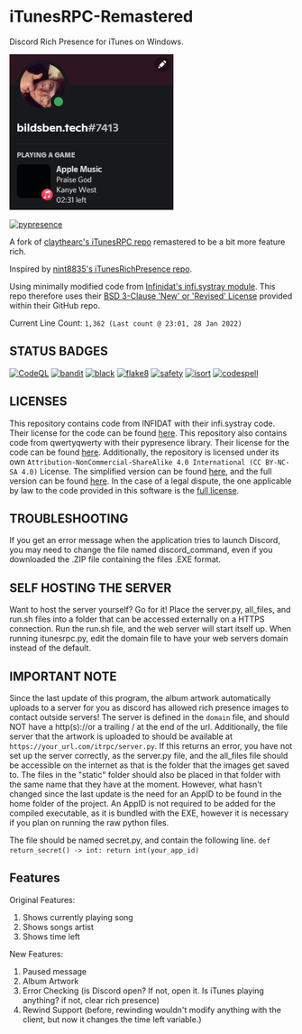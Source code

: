 # iTunesRPC-Remastered
Discord Rich Presence for iTunes on Windows.

![The application in use.](/docs/a.png)

[![pypresence](https://img.shields.io/badge/using-pypresence-00bb88.svg?style=for-the-badge&logo=discord&logoWidth=20)](https://github.com/qwertyquerty/pypresence)

A fork of [claythearc's iTunesRPC repo](https://github.com/claythearc/iTunesRPC) remastered to be a bit more feature rich.

Inspired by [nint8835's iTunesRichPresence repo](https://github.com/nint8835/iTunesRichPresence).

Using minimally modified code from [Infinidat's infi.systray module](https://github.com/Infinidat/infi.systray). This repo therefore uses their [BSD 3-Clause 'New' or 'Revised' License](https://github.com/Infinidat/infi.systray/blob/develop/LICENSE) 
provided within their GitHub repo.

Current Line Count: ```1,362 (Last count @ 23:01, 28 Jan 2022)```

## STATUS BADGES
[![CodeQL](https://github.com/bildsben/iTunesRPC-Remastered/actions/workflows/codeql-analysis.yml/badge.svg)](https://github.com/bildsben/iTunesRPC-Remastered/actions/workflows/codeql-analysis.yml)
[![bandit](https://github.com/bildsben/iTunesRPC-Remastered/actions/workflows/bandit.yml/badge.svg)](https://github.com/bildsben/iTunesRPC-Remastered/actions/workflows/bandit.yml)
[![black](https://github.com/bildsben/iTunesRPC-Remastered/actions/workflows/black.yml/badge.svg)](https://github.com/bildsben/iTunesRPC-Remastered/actions/workflows/black.yml)
[![flake8](https://github.com/bildsben/iTunesRPC-Remastered/actions/workflows/flake8.yml/badge.svg)](https://github.com/bildsben/iTunesRPC-Remastered/actions/workflows/flake8.yml)
[![safety](https://github.com/bildsben/iTunesRPC-Remastered/actions/workflows/safety_check.yml/badge.svg)](https://github.com/bildsben/iTunesRPC-Remastered/actions/workflows/safety_check.yml)
[![isort](https://github.com/bildsben/iTunesRPC-Remastered/actions/workflows/isort.yml/badge.svg)](https://github.com/bildsben/iTunesRPC-Remastered/actions/workflows/isort.yml)
[![codespell](https://github.com/bildsben/iTunesRPC-Remastered/actions/workflows/codespell.yml/badge.svg)](https://github.com/bildsben/iTunesRPC-Remastered/actions/workflows/codespell.yml)

## LICENSES

This repository contains code from INFIDAT with their infi.systray code. Their license for the code can be found [here](/LICENSES/INFIDAT-License). This repository also contains code from qwertyqwerty with their pypresence library. Their license for the code can be found [here](/LICENSES/pypresence-License). Additionally, the repository is licensed under its own ```Attribution-NonCommercial-ShareAlike 4.0 International (CC BY-NC-SA 4.0)``` License. The simplified version can be found [here](/LICENSES/Simplified-iTunesRPC-License), and the full version can be found [here](/LICENSES/Full-iTunesRPC-License). In the case of a legal dispute, the one applicable by law to the code provided in this software is the [full license](/LICENSES/Full-iTunesRPC-License). 

## TROUBLESHOOTING

If you get an error message when the application tries to launch Discord, you may need to change the file named discord_command, even if you downloaded the .ZIP file containing the files .EXE format.

## SELF HOSTING THE SERVER

Want to host the server yourself? Go for it! Place the server.py, all_files, and run.sh files into a folder that can be accessed externally on a HTTPS connection. Run the run.sh file, and the web server will start itself up. When running itunesrpc.py, edit the domain file to have your web servers domain instead of the default.

## IMPORTANT NOTE
Since the last update of this program, the album artwork automatically uploads to a server for you as discord has allowed rich presence images to contact outside servers! The server is defined in the ```domain``` file, and should NOT have a http(s)://or a trailing / at the end of the url. Additionally, the file server that the artwork is uploaded to should be available at ```https://your_url.com/itrpc/server.py```. If this returns an error, you have not set up the server correctly, as the server.py file, and the all_files file should be accessible on the internet as that is the folder that the images get saved to. The files in the "static" folder should also be placed in that folder with the same name that they have at the moment. However, what hasn't changed since the last update is the need for an AppID to be found in the home folder of the project. An AppID is not required to be added for the compiled executable, as it is bundled with the EXE, however it is necessary if you plan on running the raw python files.

The file should be named secret.py, and contain the following line.
```def return_secret() -> int: return int(your_app_id)```

## Features
Original Features:
1. Shows currently playing song
2. Shows songs artist
3. Shows time left

New Features:
1. Paused message
2. Album Artwork
3. Error Checking (is Discord open? If not, open it. Is iTunes playing anything? if not, clear rich presence)
4. Rewind Support (before, rewinding wouldn't modify anything with the client, but now it changes the time left variable.)
